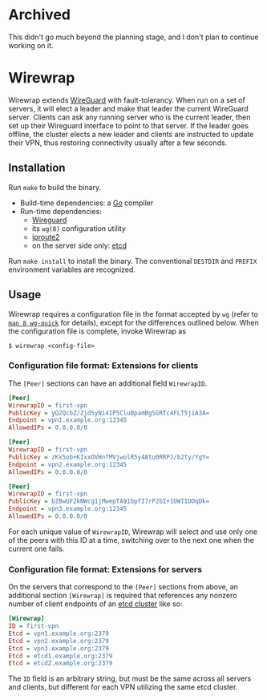 # Archived

This didn't go much beyond the planning stage, and I don't plan to continue working on it.

# Wirewrap

Wirewrap extends [WireGuard](https://wireguard.com) with fault-tolerancy. When run on a set of servers, it will elect a
leader and make that leader the current WireGuard server. Clients can ask any running server who is the current leader,
then set up their Wireguard interface to point to that server. If the leader goes offline, the cluster elects a new
leader and clients are instructed to update their VPN, thus restoring connectivity usually after a few seconds.

## Installation

Run `make` to build the binary.

* Build-time dependencies: a [Go](https://golang.org) compiler
* Run-time dependencies:
  * [Wireguard](https://wireguard.com)
  * its `wg(8)` configuration utility
  * [iproute2](http://www.linuxfoundation.org/collaborate/workgroups/networking/iproute2)
  * on the server side only: [etcd](https://coreos.com/etcd/)

Run `make install` to install the binary. The conventional `DESTDIR` and `PREFIX` environment variables are recognized.

## Usage

Wirewrap requires a configuration file in the format accepted by `wg` (refer to
[`man 8 wg-quick`](http://manpages.ubuntu.com/manpages/zesty/man8/wg-quick.8.html) for details), except for the
differences outlined below. When the configuration file is complete, invoke Wirewrap as

```
$ wirewrap <config-file>
```

### Configuration file format: Extensions for clients

The `[Peer]` sections can have an additional field `WirewrapID`.

```ini
[Peer]
WirewrapID = first-vpn
PublicKey = yQ2QcbZ/Zjd5yNi4IP5CluBpamBgSGRTc4FLT5jiA3A=
Endpoint = vpn1.example.org:12345
AllowedIPs = 0.0.0.0/0

[Peer]
WirewrapID = first-vpn
PublicKey = zKx5ob+KIxxOVHnfMVjwolR5y48tu0RRPJ/b2ty/YgY=
Endpoint = vpn2.example.org:12345
AllowedIPs = 0.0.0.0/0

[Peer]
WirewrapID = first-vpn
PublicKey = bZBwUF2kNWcg1jMwepTA91bpfI7rP2bI+1UWTIDOqDk=
Endpoint = vpn3.example.org:12345
AllowedIPs = 0.0.0.0/0
```

For each unique value of `WirewrapID`, Wirewrap will select and use only one of the peers with this ID at a time,
switching over to the next one when the current one fails.

### Configuration file format: Extensions for servers

On the servers that correspond to the `[Peer]` sections from above, an additional section `[Wirewrap]` is required that
references any nonzero number of client endpoints of an [etcd cluster](https://coreos.com/etcd/docs/latest/) like so:

```ini
[Wirewrap]
ID = first-vpn
Etcd = vpn1.example.org:2379
Etcd = vpn2.example.org:2379
Etcd = vpn3.example.org:2379
Etcd = etcd1.example.org:2379
Etcd = etcd2.example.org:2379
```

The `ID` field is an arbitrary string, but must be the same across all servers and clients, but different for each VPN
utilizing the same etcd cluster.

